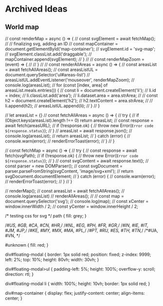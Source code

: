 # Archived Ideas

## World map

// const renderMap = async () => {
//   const svgElement = await fetchMap();
//   // finalizing svg, adding an ID
//   const mapContainer = document.getElementById('map-container');
//   svgElement.id = 'svg-map';
//   svgElement.classList.add('draggable');
//   mapContainer.append(svgElement);
// }
//
// const renderMapZoom = (event) => {
//
// }
//
// const renderAllAreas = async () => {
//   const areasList = await fetchAllAreas();
//   const areasListUL = document.querySelector('ul#areas-list')
//   areasListUL.addEventListener('mouseover', renderMapZoom);
//   console.log(areasList);
//   for (const [index, area] of areasList.meals.entries()) {
//     const li = document.createElement('li');
//     li.id = index;
//     li.classList.add('area');
//     li.dataset.area = area.strArea;
//
//     const h2 = document.createElement('h2');
//     h2.textContent = area.strArea;
//
//     li.append(h2);
//     areasListUL.append(li);
//   }
// }

// let areasList = {}
// const fetchAllAreas = async () => {
//   try {
//     if (Object.keys(areasList).length !== 0) return areasList;
//     const response = await fetch(areasURL);
//     if (!response.ok) {
//       throw new Error(`Error code ${response.status}`);
//     }
//     areasList = await response.json();
//     console.log(areasList);
//     return areasList;
//   } catch (error) {
//     console.warn(error);
//     renderErrorToast(error);
//   }
// }

// const fetchMap = async () => {
//   try {
//     const response = await fetch(svgPath);
//     if (!response.ok) {
//       throw new Error(`Error code ${response.status}`);
//     }
//     const svgContent = await response.text();
//     const parser = new DOMParser();
//     const svgDocument = parser.parseFromString(svgContent, 'image/svg+xml');
//     return svgDocument.documentElement;
//   } catch (error) {
//     console.warn(error);
//     renderErrorToast(error);
//   }
// }

// renderMap();
// const areasList = await fetchAllAreas();
// console.log(areasList)
// renderAllAreas();
//
// const map = document.querySelector('svg');
// console.log(map);
// const xCenter = window.innerWidth / 2;
// const yCenter = window.innerHeight / 2;


/* testing css for svg */
path {
  fill: grey;
}

/*#US, #GB, #CA, #CN, #HR,*/
/*#NL, #EG, #PH, #FR, #GR,*/
/*#IN, #IE, #IT, #JM, #JP,*/
/*#KE, #MY, #MX, #MA, #PL,*/
/*#PT, #RU, #ES, #TH, #TN,*/
/*#UA, #VN, */

#unknown {
  fill: red;
}

div#floating-modal {
  border: 1px solid red;
  position: fixed;
  z-index: 9999;
  left: 2%;
  top: 10%;
  height: 80vh;
  width: 30vh;
}

div#floating-modal>ul {
  padding-left: 5%;
  height: 100%;
  overflow-y: scroll;
  direction: rtl;
}

div#floating-modal li {
  width: 100%;
  height: 10vh;
  border: 1px solid red;
}

div#map-container {
  display: flex;
  justify-content: center;
  align-items: center;
}

